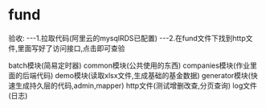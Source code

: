 # fund
验收: 
  ---1.拉取代码(阿里云的mysqlRDS已配置) 
  ---2.在fund文件下找到http文件,里面写好了访问接口,点击即可查验


  batch模块(简易定时器)
  common模块(公共使用的东西)
  companies模块(作业里面的后端代码)
  demo模块(读取xlsx文件,生成基础的基金数据)
  generator模块(快速生成持久层的代码,admin,mapper)
  http文件(测试增删改查,分页查询)
  log文件(日志)
